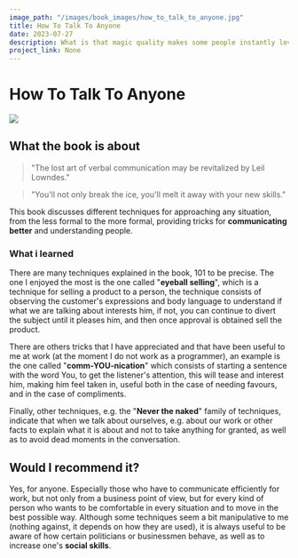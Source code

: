 ```yaml
---
image_path: "/images/book_images/how_to_talk_to_anyone.jpg"
title: How To Talk To Anyone
date: 2023-07-27
description: What is that magic quality makes some people instantly loved and respected? Everyone wants to be their friend (or, if single, their lover!) In business, they rise swiftly to the top of the corporate ladder. What is their "Midas touch?"
project_link: None
---
```


# How To Talk To Anyone

<img src="/images/book_images/speaking.jpg">

## What the book is about

> "The lost art of verbal communication may be revitalized by Leil Lowndes."

> "You'll not only break the ice, you'll melt it away with your new skills."

This book discusses different techniques for approaching any situation, from the less formal to the more formal, providing tricks for **communicating better** and understanding people.

### What i learned 

There are many techniques explained in the book, 101 to be precise. The one I enjoyed the most is the one called "__eyeball selling__", which is a technique for selling a product to a person, the technique consists of observing the customer's expressions and body language to understand if what we are talking about interests him, if not, you can continue to divert the subject until it pleases him, and then once approval is obtained sell the product.

There are others tricks that I have appreciated and that have been useful to me at work (at the moment I do not work as a programmer), an example is the one called "__comm-YOU-nication__" which consists of starting a sentence with the word You, to get the listener's attention, this will tease and interest him, making him feel taken in, useful both in the case of needing favours, and in the case of compliments.

Finally, other techniques, e.g. the "__Never the naked__" family of techniques, indicate that when we talk about ourselves, e.g. about our work or other facts to explain what it is about and not to take anything for granted, as well as to avoid dead moments in the conversation.

## Would I recommend it?

Yes, for anyone. Especially those who have to communicate efficiently for work, but not only from a business point of view, but for every kind of person who wants to be comfortable in every situation and to move in the best possible way.
Although some techniques seem a bit manipulative to me (nothing against, it depends on how they are used), it is always useful to be aware of how certain politicians or businessmen behave, as well as to increase one's **social skills**.

